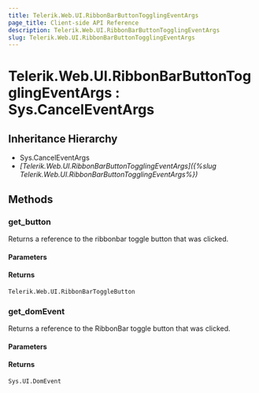 ```yaml
---
title: Telerik.Web.UI.RibbonBarButtonTogglingEventArgs
page_title: Client-side API Reference
description: Telerik.Web.UI.RibbonBarButtonTogglingEventArgs
slug: Telerik.Web.UI.RibbonBarButtonTogglingEventArgs
---
```


# Telerik.Web.UI.RibbonBarButtonTogglingEventArgs : Sys.CancelEventArgs

## Inheritance Hierarchy

* Sys.CancelEventArgs
* *[Telerik.Web.UI.RibbonBarButtonTogglingEventArgs]({%slug Telerik.Web.UI.RibbonBarButtonTogglingEventArgs%})*


## Methods

### get_button

Returns a reference to the ribbonbar toggle button that was clicked.

#### Parameters

#### Returns

`Telerik.Web.UI.RibbonBarToggleButton`

### get_domEvent

Returns a reference to the RibbonBar toggle button that was clicked.

#### Parameters

#### Returns

`Sys.UI.DomEvent` 

 

